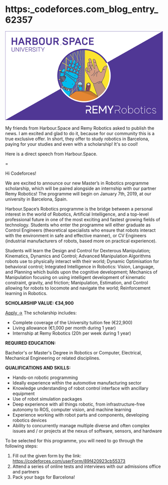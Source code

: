 # https:_codeforces.com_blog_entry_62357

![](images/artboard-2_1.png)

My friends from Harbour.Space and Remy Robotics asked to publish the news. I am excited and glad to do it, because for our community this is a true exclusive offer. In short, they offer to study robotics in Barcelona, paying for your studies and even with a scholarship! It's so cool!

Here is a direct speech from Harbour.Space.

=

Hi Codeforces! 

We are excited to announce our new Master’s in Robotics programme scholarship, which will be paired alongside an internship with our partner Remy Robotics! The programme will begin on January 7th, 2019, at our university in Barcelona, Spain.

Harbour.Space’s Robotics programme is the bridge between a personal interest in the world of Robotics, Artificial Intelligence, and a top-level professional future in one of the most exciting and fastest growing fields of technology. Students who enter the programme will either graduate as Control Engineers (theoretical specialists who ensure that robots interact with the environment in safe and effective manner), or CV Engineers (industrial manufacturers of robots, based more on practical experience).

Students will learn the Design and Control for Dexterous Manipulation; Kinematics, Dynamics and Control; Advanced Manipulation Algorithms robots use to physically interact with their world; Dynamic Optimisation for behavioral control; Integrated Intelligence in Robotics: Vision, Language, and Planning which builds upon the cognitive development; Mechanics of Manipulation focusing on using intelligent development of kinematic constraint, gravity, and friction; Manipulation, Estimation, and Control allowing for robots to locomote and navigate the world; Reinforcement learning in Robotics.

**SCHOLARSHIP VALUE: €34,900**

  

 [Apply →](https://codeforces.com/userForm/89f420923cb55373)  The scholarship includes: 

 * Complete coverage of the University tuition fee (€22,900)
* Living allowance (€1,000 per month during 1 year)
* Internship at Remy Robotics (20h per week during 1 year)

**REQUIRED EDUCATION:**

Bachelor's or Master's Degree in Robotics or Computer, Electrical, Mechanical Engineering or related disciplines.

**QUALIFICATIONS AND SKILLS:**

 * Hands-on robotic programming
* Ideally experience within the automotive manufacturing sector
* Knowledge understanding of robot control interface with ancillary equipment
* Use of robot simulation packages
* Deep experience with all things robotic, from infrastructure-free autonomy to ROS, computer vision, and machine learning
* Experience working with robot parts and components, developing robotics devices
* Ability to concurrently manage multiple diverse and often complex issues and / or projects at the nexus of software, sensors, and hardware

To be selected for this programme, you will need to go through the following steps:

 1. Fill out the given form by the link: <https://codeforces.com/userForm/89f420923cb55373>
2. Attend a series of online tests and interviews with our admissions office and partners
3. Pack your bags for Barcelona!
